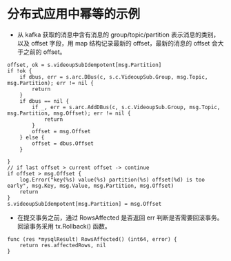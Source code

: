 # 分布式应用中幂等的示例

- 从 kafka 获取的消息中含有消息的 group/topic/partition 表示消息的类别，以及 offset 字段，用 map 结构记录最新的 offset，最新的消息的 offset 会大于之前的 offset。
```
offset, ok = s.videoupSubIdempotent[msg.Partition]
if !ok {
    if dbus, err = s.arc.DBus(c, s.c.VideoupSub.Group, msg.Topic, msg.Partition); err != nil {
        return
    }
    if dbus == nil {
        if _, err = s.arc.AddDBus(c, s.c.VideoupSub.Group, msg.Topic, msg.Partition, msg.Offset); err != nil {
            return
        }
        offset = msg.Offset
    } else {
        offset = dbus.Offset
    }

}
// if last offset > current offset -> continue
if offset > msg.Offset {
    log.Error("key(%s) value(%s) partition(%s) offset(%d) is too early", msg.Key, msg.Value, msg.Partition, msg.Offset)
    return
}
s.videoupSubIdempotent[msg.Partition] = msg.Offset
```

- 在提交事务之前，通过 RowsAffected 是否返回 err 判断是否需要回滚事务。回滚事务采用 tx.Rollback() 函数。
```
func (res *mysqlResult) RowsAffected() (int64, error) {
	return res.affectedRows, nil
}
```